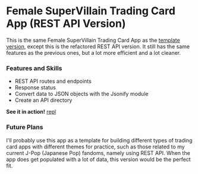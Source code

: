 # Female SuperVillain Trading Card App (REST API Version)
This is the same Female SuperVillain Trading Card App as the [template version](https://github.com/adriculous/female-supervillain-trading-card-template-ver), except this is the refactored REST API version. It still has the same features as the previous ones, but a lot more efficient and a lot cleaner.

### Features and Skills
- REST API routes and endpoints
- Response status
- Convert data to JSON objects with the Jsonify module
- Create an API directory

**See it in action!** [repl](https://repl.it/@adriculous/Female-Supervillain-Trading-Card-REST-API-version)

### Future Plans
I'll probably use this app as a template for building different types of trading card apps with different themes for practice, such as those related to my current J-Pop (Japanese Pop) fandoms, namely using REST API. When the app does get populated with a lot of data, this version would be the perfect fit.

